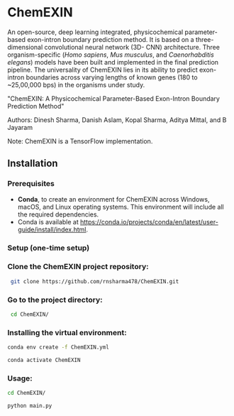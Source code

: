 # ChemEXIN

An open-source, deep learning integrated, physicochemical parameter-based exon-intron boundary prediction method. It is based on a three-dimensional convolutional neural network (3D- CNN) architecture. Three organism-specific (_Homo sapiens_, _Mus musculus_, and _Caenorhabditis elegans_) models have been built and implemented in the final prediction pipeline. The universality of ChemEXIN lies in its ability to predict exon-intron boundaries across varying lengths of known genes (180 to ~25,00,000 bps) in the organisms under study.

"ChemEXIN:  A Physicochemical Parameter-Based Exon-Intron Boundary Prediction Method"

Authors: Dinesh Sharma, Danish Aslam, Kopal Sharma, Aditya Mittal, and B Jayaram

Note: ChemEXIN is a TensorFlow implementation.

## Installation

### Prerequisites
- **Conda**,  to create an environment for ChemEXIN across Windows, macOS, and Linux operating systems. This environment will include all the required dependencies. 
- Conda is available at https://conda.io/projects/conda/en/latest/user-guide/install/index.html.

### Setup (one-time setup)
### Clone the ChemEXIN project repository:
```bash
 git clone https://github.com/rnsharma478/ChemEXIN.git
 ```
### Go to the project directory:
```bash
 cd ChemEXIN/
```
### Installing the virtual environment:
```bash
conda env create -f ChemEXIN.yml
```
```bash
conda activate ChemEXIN
```
### Usage:
```bash
cd ChemEXIN/
```
```bash
python main.py
```
